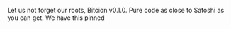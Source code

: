 Let us not forget our roots, Bitcion v0.1.0. Pure code as close to Satoshi as you can get.
We have this pinned 